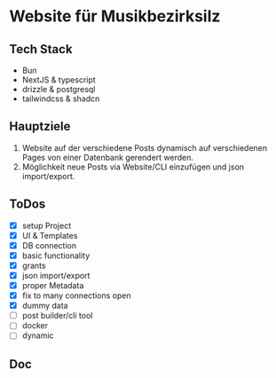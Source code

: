 # Website für Musikbezirksilz

## Tech Stack

- Bun
- NextJS & typescript
- drizzle & postgresql
- tailwindcss & shadcn

## Hauptziele

1. Website auf der verschiedene Posts dynamisch auf verschiedenen Pages von einer Datenbank gerendert werden.
2. Möglichkeit neue Posts via Website/CLI einzufügen und json import/export.

## ToDos

- [x] setup Project
- [x] UI & Templates
- [x] DB connection
- [x] basic functionality
- [x] grants
- [x] json import/export
- [x] proper Metadata 
- [x] fix to many connections open
- [x] dummy data
- [ ] post builder/cli tool
- [ ] docker
- [ ] dynamic

## Doc
